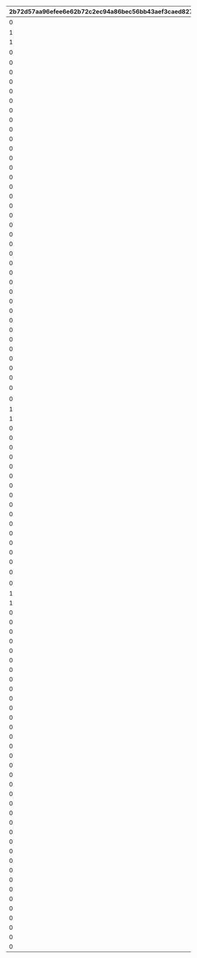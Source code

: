 |2b72d57aa96efee6e62b72c2ec94a86bec56bb43aef3caed827899420462c9e0|9f7fbb1e21fccbfc95d2a3cba6aa863b076aed35a409e6dd0b24a51affd42133|d67cb1199d1026e22bae1e84e7cf57984e4281eee28ab5a2cd83a7f351b05d84|db71cd99d5ca36d17910f6af08a072159a75cffdaec61fe2bd643c200f3a81bc|01745ab381a5ed697d9362ecfd8b73a2f17fc767d4c9341abb8ba4f9de9d9268|2c15d0364d35840136793857545f3a511f7461f1e0bf78d70688a2d27f1b12f1|7689a68147f99585931e3b08de48d65e4c0b13df96d95abe94f4533f08e7e7e8|65c72336e08a23d5590b98d25f8ed3bcf425512cc059235544fdd9976c62ecdb|1e30ab0748b9f28229de428103e1aca2a6d205906a592340c5b2d5f7ee6b6617|65c2e4ee764e6b30c96683fbce114c071da29a0062eb46bfb25a2a6e39a5dfe3|685240a3e23b2487b884fb2fd400ef6abff9f3cbc65309393122d8719a186a93|c2730aeae6ef787be23b1c417113b9ab73c8be610c1db5374ad5c5c5f38d6d2c|9448171b18fb609163e0aca1792ac1fe84f2040e32bcffe2418792decb05ceb3|9d7feb055057cc586547f08898d10a0a340f7bf920cbab4b4ae064077267e73b|9e18ee25ea37278d8f85749a223e42ff6bd39b4559303a8ef836fac8c43a395c|238b92f15ca0adfc664c53602224b877e5b8ab6a24c184ce029ef9547d64fb20|
| --- | --- | --- | --- | --- | --- | --- | --- | --- | --- | --- | --- | --- | --- | --- | --- |
|0|2000|17001001|104|デイリージュエルパック未受け取り分のジュエル|デイリージュエルパック{1}日目のアイテムセット|30|3|2|0|403|2|1|1|9|0|
|1|0|0|103|||7|3|1|0|0|1|0|0|15|3|
|1|0|0|103|||30|3|1|0|0|1|0|0|18|3|
|0|0|17001002|103||7日間スタミナ応援パック{1}日目のアイテムセット|7|0|3|9402|405|3|2|2|19|1|
|0|0|0|0|||0|0|0|9403|0|4|2|3|20|0|
|0|0|0|0|||0|0|0|9404|0|4|5|4|21|0|
|0|0|0|0|||0|0|0|9405|0|4|8|5|22|0|
|0|0|0|0|||0|0|0|9406|0|4|11|6|23|0|
|0|0|0|0|||0|0|0|9411|0|4|14|7|26|0|
|0|0|0|0|||0|0|0|9412|0|4|16|8|27|0|
|0|0|0|908|||0|0|0|9319|0|5|1|9|28|0|
|0|0|0|0|||0|0|0|9407|0|4|3|3|29|0|
|0|0|0|0|||0|0|0|9408|0|4|6|4|30|0|
|0|0|0|0|||0|0|0|9409|0|4|9|5|31|0|
|0|0|0|0|||0|0|0|9410|0|4|12|6|32|0|
|0|0|0|908|||0|0|0|9319|0|5|1|12|33|0|
|0|0|0|0|||0|0|0|9413|0|4|4|3|34|0|
|0|0|0|0|||0|0|0|9414|0|4|7|4|35|0|
|0|0|0|0|||0|0|0|9415|0|4|10|5|36|0|
|0|0|0|0|||0|0|0|9416|0|4|13|6|37|0|
|0|0|0|0|||0|0|0|9417|0|4|15|7|38|0|
|0|0|0|0|||0|0|0|9418|0|4|17|8|39|0|
|0|0|0|0|||0|0|0|9419|0|4|18|10|40|0|
|0|0|0|0|||0|0|0|9420|0|4|19|11|41|0|
|0|0|0|908|||0|0|0|9319|0|5|1|13|42|0|
|0|0|0|908|||0|0|0|9319|0|5|1|14|43|0|
|0|0|0|908|||0|0|0|9319|0|5|1|15|44|0|
|0|0|0|0|||0|0|0|9421|0|4|20|3|45|0|
|0|0|0|0|||0|0|0|9422|0|4|21|4|46|0|
|0|0|0|0|||0|0|0|9423|0|4|22|5|47|0|
|0|0|0|0|||0|0|0|9424|0|4|23|6|48|0|
|0|0|0|0|||0|0|0|9425|0|4|24|7|49|0|
|0|0|0|0|||0|0|0|9426|0|4|25|8|50|0|
|0|0|0|0|||0|0|0|9427|0|4|26|10|51|0|
|0|0|0|0|||0|0|0|9428|0|4|27|11|52|0|
|0|0|0|0|||0|0|0|9429|0|4|28|16|53|0|
|0|0|0|0|||0|0|0|9430|0|4|29|17|54|0|
|0|0|0|908|||0|0|0|9319|0|5|1|18|55|0|
|0|0|17001002|103||7日間スタミナ応援パック{1}日目のアイテムセット|7|0|3|9402|405|3|2|2|56|1|
|0|2000|17001001|104|デイリージュエルパック未受け取り分のジュエル|デイリージュエルパック{1}日目のアイテムセット|30|3|2|0|403|2|1|1|57|0|
|1|0|0|103|||7|3|1|0|0|1|0|0|58|3|
|1|0|0|103|||30|3|1|0|0|1|0|0|59|3|
|0|0|0|0|||0|0|0|9421|0|4|20|3|71|0|
|0|0|0|0|||0|0|0|9422|0|4|21|4|72|0|
|0|0|0|0|||0|0|0|9423|0|4|22|5|73|0|
|0|0|0|0|||0|0|0|9424|0|4|23|6|74|0|
|0|0|0|0|||0|0|0|9425|0|4|24|7|75|0|
|0|0|0|0|||0|0|0|9426|0|4|25|8|76|0|
|0|0|0|0|||0|0|0|9427|0|4|26|10|77|0|
|0|0|0|0|||0|0|0|9428|0|4|27|11|78|0|
|0|0|0|0|||0|0|0|9429|0|4|28|16|79|0|
|0|0|0|0|||0|0|0|9430|0|4|29|17|80|0|
|0|0|0|908|||0|0|0|9319|0|5|1|19|81|0|
|0|0|0|908|||0|0|0|9319|0|5|1|20|82|0|
|0|0|0|0|||0|0|0|9431|0|6|1|21|83|0|
|0|0|0|0|||0|0|0|9431|0|6|1|22|84|0|
|0|0|0|908|||0|0|0|9319|0|5|2|23|85|0|
|0|0|17001002|103||7日間スタミナ応援パック{1}日目のアイテムセット|7|0|3|9402|405|3|2|2|86|1|
|0|2000|17001001|104|デイリージュエルパック未受け取り分のジュエル|デイリージュエルパック{1}日目のアイテムセット|30|3|2|0|403|2|1|1|87|0|
|1|0|0|103|||7|3|1|0|0|1|0|0|88|3|
|1|0|0|103|||30|3|1|0|0|1|0|0|89|3|
|0|0|0|0|||0|0|0|9421|0|4|20|3|101|0|
|0|0|0|0|||0|0|0|9422|0|4|21|4|102|0|
|0|0|0|0|||0|0|0|9423|0|4|22|5|103|0|
|0|0|0|0|||0|0|0|9424|0|4|23|6|104|0|
|0|0|0|0|||0|0|0|9425|0|4|24|7|105|0|
|0|0|0|0|||0|0|0|9426|0|4|25|8|106|0|
|0|0|0|0|||0|0|0|9427|0|4|26|10|107|0|
|0|0|0|0|||0|0|0|9428|0|4|27|11|108|0|
|0|0|0|0|||0|0|0|9429|0|4|28|16|109|0|
|0|0|0|0|||0|0|0|9430|0|4|29|17|110|0|
|0|0|0|0|||0|0|0|9432|0|6|2|24|111|0|
|0|0|0|0|||0|0|0|9432|0|6|2|25|112|0|
|0|0|0|908|||0|0|0|9319|0|5|1|26|113|0|
|0|0|0|0|||0|0|0|9319|0|7|2|27|114|0|
|0|0|0|908|||0|0|0|9319|0|5|1|28|115|0|
|0|0|0|0|||0|0|0|9433|0|6|3|29|116|0|
|0|0|0|0|||0|0|0|9432|0|6|4|30|117|0|
|0|0|0|908|||0|0|0|9319|0|5|1|31|118|0|
|0|0|0|908|||0|0|0|9319|0|5|1|32|119|0|
|0|0|0|0|||0|0|0|9434|0|6|4|33|120|0|
|0|0|0|0|||0|0|0|9432|0|6|5|34|121|0|
|0|0|0|0|||0|0|0|9435|0|6|6|35|122|0|
|0|0|0|0|||0|0|0|9435|0|6|7|36|123|0|
|0|0|0|0|||0|0|0|9435|0|6|8|37|124|0|
|0|0|0|0|||0|0|0|9435|0|6|9|38|125|0|
|0|0|0|0|||0|0|0|9435|0|6|10|39|126|0|
|0|0|0|908|||0|0|0|9319|0|5|1|40|127|0|
|0|0|0|0|||0|0|0|9434|0|6|4|41|128|0|
|0|0|0|0|||0|0|0|9432|0|6|5|42|129|0|
|0|0|0|0|||0|0|0|9437|0|6|6|43|130|0|
|0|0|0|0|||0|0|0|9436|0|6|7|44|131|0|
|0|0|0|0|||0|0|0|9436|0|6|8|45|132|0|
|0|0|0|0|||0|0|0|9436|0|6|9|46|133|0|
|0|0|0|0|||0|0|0|9436|0|6|10|47|134|0|
|0|0|0|0|||0|0|0|9436|0|6|11|48|135|0|
|0|0|0|0|||0|0|0|9438|0|6|12|49|136|0|